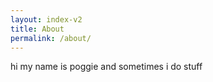 ```yaml
---
layout: index-v2
title: About
permalink: /about/
---
```

hi my name is poggie and sometimes i do stuff